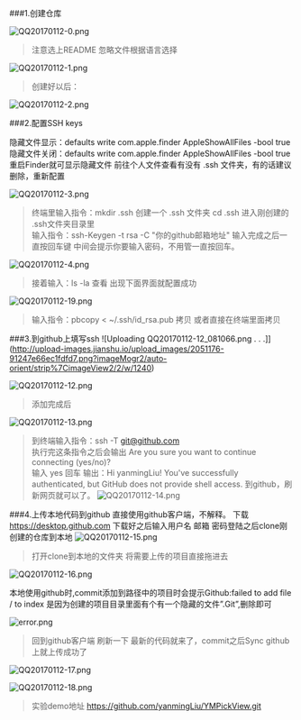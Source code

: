 ###1.创建仓库

![QQ20170112-0.png](http://upload-images.jianshu.io/upload_images/2051176-8e221290bc62387a.png?imageMogr2/auto-orient/strip%7CimageView2/2/w/1240)

>注意选上README 忽略文件根据语言选择

![QQ20170112-1.png](http://upload-images.jianshu.io/upload_images/2051176-3c3c1a3f4b86d2ce.png?imageMogr2/auto-orient/strip%7CimageView2/2/w/1240)

>创建好以后：

![QQ20170112-2.png](http://upload-images.jianshu.io/upload_images/2051176-61e7f6ecb1e247c0.png?imageMogr2/auto-orient/strip%7CimageView2/2/w/1240)

###2.配置SSH keys

隐藏文件显示：defaults write com.apple.finder AppleShowAllFiles -bool true  
隐藏文件关闭：defaults write com.apple.finder AppleShowAllFiles -bool true  
重启Finder就可显示隐藏文件
前往个人文件查看有没有 .ssh 文件夹，有的话建议删除，重新配置

![QQ20170112-3.png](http://upload-images.jianshu.io/upload_images/2051176-5cb2e0ce34839cf7.png?imageMogr2/auto-orient/strip%7CimageView2/2/w/1240)


>终端里输入指令：mkdir .ssh  创建一个 .ssh 文件夹
cd .ssh  进入刚创建的 .ssh文件夹目录里  
输入指令：ssh-Keygen -t rsa -C "你的github邮箱地址" 
输入完成之后一直按回车键 中间会提示你要输入密码，不用管一直按回车。

![QQ20170112-4.png](http://upload-images.jianshu.io/upload_images/2051176-cc325c995ed67b63.png?imageMogr2/auto-orient/strip%7CimageView2/2/w/1240)

>接着输入：ls -la 查看 出现下面界面就配置成功


![QQ20170112-19.png](http://upload-images.jianshu.io/upload_images/2051176-55384392e7a45414.png?imageMogr2/auto-orient/strip%7CimageView2/2/w/1240)

>输入指令：pbcopy < ~/.ssh/id_rsa.pub  拷贝 或者直接在终端里面拷贝

###3.到github上填写ssh
![Uploading QQ20170112-12_081066.png . . .]](http://upload-images.jianshu.io/upload_images/2051176-91247e66ec1fdfd7.png?imageMogr2/auto-orient/strip%7CimageView2/2/w/1240)


![QQ20170112-12.png](http://upload-images.jianshu.io/upload_images/2051176-e322b450602ee2ed.png?imageMogr2/auto-orient/strip%7CimageView2/2/w/1240)

>添加完成后

![QQ20170112-13.png](http://upload-images.jianshu.io/upload_images/2051176-ae65fa724b8756a5.png?imageMogr2/auto-orient/strip%7CimageView2/2/w/1240)

>到终端输入指令：ssh -T git@github.com  
执行完这条指令之后会输出  Are you sure you want to continue connecting (yes/no)?  
输入 yes 回车 输出：Hi yanmingLiu! You've successfully authenticated, but GitHub does not provide shell access.
到github，刷新网页就可以了。
![QQ20170112-14.png](http://upload-images.jianshu.io/upload_images/2051176-16ae364a95d490b9.png?imageMogr2/auto-orient/strip%7CimageView2/2/w/1240)

###4.上传本地代码到github
直接使用github客户端，不解释。 下载 https://desktop.github.com
下载好之后输入用户名 邮箱 密码登陆之后clone刚创建的仓库到本地
![QQ20170112-15.png](http://upload-images.jianshu.io/upload_images/2051176-ddce4322f7ae5ffd.png?imageMogr2/auto-orient/strip%7CimageView2/2/w/1240)

>打开clone到本地的文件夹 将需要上传的项目直接拖进去

![QQ20170112-16.png](http://upload-images.jianshu.io/upload_images/2051176-1b6900706b83d527.png?imageMogr2/auto-orient/strip%7CimageView2/2/w/1240)


本地使用github时,commit添加到路径中的项目时会提示Github:failed to add file / to index
是因为创建的项目目录里面有个有一个隐藏的文件”.Git”,删除即可

![error.png](http://upload-images.jianshu.io/upload_images/2051176-3246ea6fc9734a83.png?imageMogr2/auto-orient/strip%7CimageView2/2/w/1240)

>回到github客户端 刷新一下 最新的代码就来了，commit之后Sync github上就上传成功了

![QQ20170112-17.png](http://upload-images.jianshu.io/upload_images/2051176-e4707443dbbb9cc4.png?imageMogr2/auto-orient/strip%7CimageView2/2/w/1240)


![QQ20170112-18.png](http://upload-images.jianshu.io/upload_images/2051176-221710d86dd69512.png?imageMogr2/auto-orient/strip%7CimageView2/2/w/1240)

>实验demo地址
https://github.com/yanmingLiu/YMPickView.git
